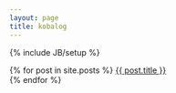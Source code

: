 ```yaml
---
layout: page
title: kobalog
---
```

{% include JB/setup %}

<div id="posts">
  {% for post in site.posts %}
    <a href="{{ BASE_PATH }}{{ post.url }}">{{ post.title }}</a><br />
  {% endfor %}
</div>
